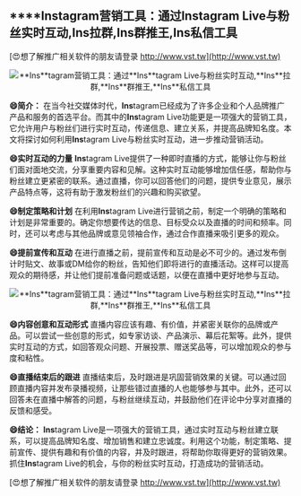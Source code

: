 ## ****Ins**tagram营销工具：通过**Ins**tagram Live与粉丝实时互动,**Ins**拉群,**Ins**群推王,**Ins**私信工具**

[😍想了解推广相关软件的朋友请登录 http://www.vst.tw](http://www.vst.tw)

 <center><img src="https://vst.tw/MP4/tuiguang/png/0.png" alt="**Ins**tagram营销工具：通过**Ins**tagram Live与粉丝实时互动,**Ins**拉群,**Ins**群推王,**Ins**私信工具"></center>

**😄简介：**
在当今社交媒体时代，**Ins**tagram已经成为了许多企业和个人品牌推广产品和服务的首选平台。而其中的**Ins**tagram Live功能更是一项强大的营销工具，它允许用户与粉丝们进行实时互动，传递信息、建立关系，并提高品牌知名度。本文将探讨如何利用**Ins**tagram Live与粉丝实时互动，进一步推动营销活动。

**😄实时互动的力量**
**Ins**tagram Live提供了一种即时直播的方式，能够让你与粉丝们面对面地交流，分享重要内容和见解。这种实时互动能够增加信任感，帮助你与粉丝建立更紧密的联系。通过直播，你可以回答他们的问题，提供专业意见，展示产品特点等，这将有助于激发粉丝们的兴趣和购买欲望。

**😄制定策略和计划**
在利用**Ins**tagram Live进行营销之前，制定一个明确的策略和计划是非常重要的。确定你想要传达的信息、目标受众以及直播的时间和频率。同时，还可以考虑与其他品牌或意见领袖合作，通过合作直播来吸引更多的观众。

**😄提前宣传和互动**
在进行直播之前，提前宣传和互动是必不可少的。通过发布倒计时贴文、故事或DM给你的粉丝，告知他们即将进行的直播活动。这样可以提高观众的期待感，并让他们提前准备问题或话题，以便在直播中更好地参与互动。

 <center><img src="https://vst.tw/MP4/tuiguang/png/3.png" alt="**Ins**tagram营销工具：通过**Ins**tagram Live与粉丝实时互动,**Ins**拉群,**Ins**群推王,**Ins**私信工具"></center>

**😄内容创意和互动形式**
直播内容应该有趣、有价值，并紧密关联你的品牌或产品。可以尝试一些创意的形式，如专家访谈、产品演示、幕后花絮等。此外，提供实时互动的方式，如回答观众问题、开展投票、赠送奖品等，可以增加观众的参与度和粘性。

**😄直播结束后的跟进**
直播结束后，及时跟进是巩固营销效果的关键。可以通过回顾直播内容并发布录播视频，让那些错过直播的人也能够参与其中。此外，还可以回答未在直播中解答的问题，与粉丝继续互动，并鼓励他们在评论中分享对直播的反馈和感受。

**😄结论：**
**Ins**tagram Live是一项强大的营销工具，通过实时互动与粉丝建立联系，可以提高品牌知名度、增加销售和建立忠诚度。利用这个功能，制定策略、提前宣传、提供有趣和有价值的内容，并及时跟进，将帮助你取得更好的营销效果。抓住**Ins**tagram Live的机会，与你的粉丝实时互动，打造成功的营销活动。

[😍想了解推广相关软件的朋友请登录 http://www.vst.tw](http://www.vst.tw)



